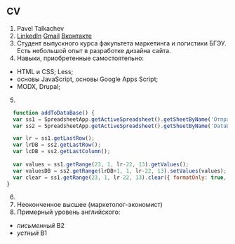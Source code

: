 CV
----
1. Pavel Talkachev
2. [LinkedIn](https://www.linkedin.com/in/pavel-talkachev-0555b11a2) [Gmail](mailto:ptalkachev@gmail.com) [Вконтакте](https://vk.com/ptalkachev)
3. Студент выпускного курса факультета маркетинга и логистики БГЭУ. Есть небольшой опыт в разработке дизайна сайта. 
4. Навыки, приобретенные самостоятельно:
 * HTML и CSS; Less; 
 * основы JavaScript, основы Google Apps Script;
 * MODX, Drupal;
5. 
```javascript
  function addToDataBase() {
  var ss1 = SpreadsheetApp.getActiveSpreadsheet().getSheetByName('Отправка данных');
  var ss2 = SpreadsheetApp.getActiveSpreadsheet().getSheetByName('DataBase');

  var lr = ss1.getLastRow();
  var lrDB = ss2.getLastRow();
  var lcDB = ss2.getLastColumn();
  
  var values = ss1.getRange(23, 1, lr-22, 13).getValues();
  var valuesDB = ss2.getRange(lrDB+1, 1, lr-22, 13).setValues(values);
  var clear = ss1.getRange(23, 1, lr-22, 13).clear({ formatOnly: true, contentsOnly: true});
}
```
6. 
7. Неоконченное высшее (маркетолог-экономист)
8. Примерный уровень английского: 
 * *письменный* B2
 * *устный* B1
